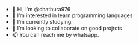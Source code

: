 - 👋 Hi, I’m @chathura976
- 👀 I’m interested in learn programming languages
- 🌱 I’m currently studying.
- 💞️ I’m looking to collaborate on good projrcts
- 📫 You can reach me by whatsapp.

<!---
chathura976/chathura976 is a ✨ special ✨ repository because its `README.md` (this file) appears on your GitHub profile.
You can click the Preview link to take a look at your changes.
--->
